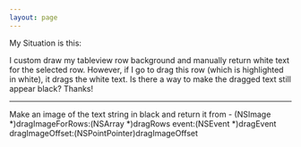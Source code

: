 ```yaml
---
layout: page
---
```


My Situation is this:

I custom draw my tableview row background and manually return white text for the selected row.  However, if I go to drag this row (which is highlighted in white), it drags the white text.  Is there a way to make the dragged text still appear black?  Thanks!

----

Make an image of the text string in black and return it from     - (NSImage *)dragImageForRows:(NSArray *)dragRows event:(NSEvent *)dragEvent dragImageOffset:(NSPointPointer)dragImageOffset
